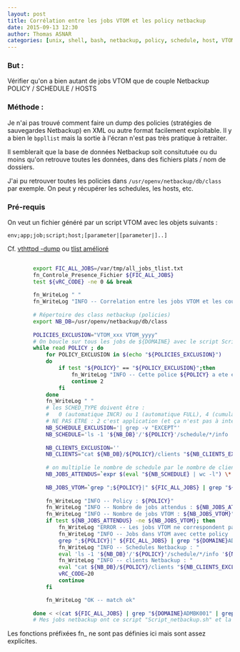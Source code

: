 ```yaml
---
layout: post
title: Corrélation entre les jobs VTOM et les policy netbackup
date: 2015-09-13 12:30
author: Thomas ASNAR
categories: [unix, shell, bash, netbackup, policy, schedule, host, VTOM]
---
```


### But :

Vérifier qu'on a bien autant de jobs VTOM que de couple Netbackup POLICY / SCHEDULE / HOSTS


### Méthode :

Je n'ai pas trouvé comment faire un dump des policies (stratégies de sauvegardes Netbackup) en XML ou autre format facilement exploitable.
Il y a bien le `bppllist` mais la sortie à l'écran n'est pas très pratique à retraiter.

Il semblerait que la base de données Netbackup soit consitutuée ou du moins qu'on retrouve toutes les données, dans des fichiers plats / nom de dossiers.

J'ai pu retrouver toutes les policies dans `/usr/openv/netbackup/db/class` par exemple. On peut y récupérer les schedules, les hosts, etc.

### Pré-requis

On veut un fichier généré par un script VTOM avec les objets suivants : 
```
env;app;job;script;host;[parameter|[parameter|]..]
```

Cf. [vthttpd -dump](http://thomas-asnar.github.io/vthttpd-dump-requete-sql)
ou  [tlist amélioré](http://thomas-asnar.github.io/vtom-tlist-ameliore-affichage-script-parametres-et-autres-champ)

```bash
    
		export FIC_ALL_JOBS=/var/tmp/all_jobs_tlist.txt
		fn_Controle_Presence_Fichier ${FIC_ALL_JOBS}
		test ${vRC_CODE} -ne 0 && break
		
		fn_WriteLog " "
		fn_WriteLog "INFO -- Correlation entre les jobs VTOM et les couples de policies / schedule / hosts"
		
		# Répertoire des class netbackup (policies)
		export NB_DB=/usr/openv/netbackup/db/class
		
		POLICIES_EXCLUSION="VTOM_xxx VTOM_yyyy"
		# On boucle sur tous les jobs de ${DOMAINE} avec le script Script_netbackup.sh qui correspond au lancement des sauvegardes NB
		while read POLICY ; do
			for POLICY_EXCLUSION in $(echo "${POLICIES_EXCLUSION}")
			do 
				if test "${POLICY}" == "${POLICY_EXCLUSION}";then
					fn_WriteLog "INFO -- Cette police ${POLICY} a ete exclus du check"
					continue 2
				fi
			done
			fn_WriteLog " "
			# les SCHED_TYPE doivent être :
			#	0 (automatique INCR) ou 1 (automatique FULL), 4 (cumulative INCR)
			# NE PAS ETRE : 2 c'est application (et ça n'est pas à intégrer dans VTOM)
			NB_SCHEDULE_EXCLUSION='| grep -v "EXCEPT"'
			NB_SCHEDULE='ls -1 '${NB_DB}'/'${POLICY}'/schedule/*/info '${NB_SCHEDULE_EXCLUSION}'| while read info ; do SCHED_TYPE=`grep "SCHED_TYPE" $info | sed "s/SCHED_TYPE[    ]*//"` ; if test $SCHED_TYPE -eq 0 -o $SCHED_TYPE -eq 1 -o $SCHED_TYPE -eq 4; then echo $info ; fi ; done'
			
			NB_CLIENTS_EXCLUSION=''
			NB_CLIENTS="cat ${NB_DB}/${POLICY}/clients "${NB_CLIENTS_EXCLUSION}"| grep -v \"^#\""
			
			# on multiplie le nombre de schedule par le nombre de clients par policy
			NB_JOBS_ATTENDUS=`expr $(eval "${NB_SCHEDULE} | wc -l") \* $(eval "${NB_CLIENTS} | wc -l")`
			
			NB_JOBS_VTOM=`grep ";${POLICY}|" ${FIC_ALL_JOBS} | grep "${DOMAINE}ADMBK001" | wc -l`
			
			fn_WriteLog "INFO -- Policy : ${POLICY}"
			fn_WriteLog "INFO -- Nombre de jobs attendus : ${NB_JOBS_ATTENDUS}"
			fn_WriteLog "INFO -- Nombre de jobs VTOM : ${NB_JOBS_VTOM}"
			if test ${NB_JOBS_ATTENDUS} -ne ${NB_JOBS_VTOM}; then
				fn_WriteLog "ERROR -- Les jobs VTOM ne correspondent pas au jobs attendus par rapport a netbackup"
				fn_WriteLog "INFO -- Jobs dans VTOM avec cette policy : "
				grep ";${POLICY}|" ${FIC_ALL_JOBS} | grep "${DOMAINE}ADMBK001"
				fn_WriteLog "INFO -- Schedules Netbackup : "
				eval 'ls -1 '${NB_DB}'/'${POLICY}'/schedule/*/info '${NB_SCHEDULE_EXCLUSION}
				fn_WriteLog "INFO -- clients Netbackup : "
				eval "cat ${NB_DB}/${POLICY}/clients "${NB_CLIENTS_EXCLUSION}"| grep -v \"^#\""
				vRC_CODE=20
				continue
			fi

			fn_WriteLog "OK -- match ok"
		
		done < <(cat ${FIC_ALL_JOBS} | grep "${DOMAINE}ADMBK001" | grep "Script_netbackup.sh"| cut -d";" -f6 | awk -F"|" '{print $1}' | sort | uniq)
		# Mes jobs netbackup ont ce script "Script_netbackup.sh" et la machine d'exécution est ${DOMAINE}ADMBK001
```

Les fonctions préfixées fn_ ne sont pas définies ici mais sont assez explicites. 
